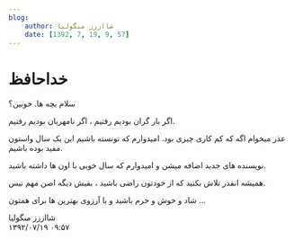 ```yaml
---
blog:
    author: شااززز منگولیا
    date: [1392, 7, 19, 9, 57]
---
```

# خداحافظ

<div class="cnt">
سلام بچه ها. خوبین؟ <p></p>
<p>اگر بار گران بودیم رفتیم ، اگر نامهربان بودیم رفتیم.</p>
<p>عذر میخوام اگه که کم کاری چیزی بود. امیدوارم که تونسته باشیم این یک سال واستون مفید بوده باشیم.</p>
<p>نویسنده های جدید اضافه میشن و امیدوارم که سال خوبی با اون ها داشته باشید.</p>
<p>همیشه انقدر تلاش بکنید که از خودتون راضی باشید ، بقیش دیگه اصن مهم نیس.</p>
<p>شاد و خوش و خرم باشید و با آرزوی بهترین ها برای همتون ...</p>
<p></p>
</div>

<div class="blog-info">
    <div class="blog-author">شااززز منگولیا</div>
    <div class="blog-date">۱۳۹۲/۰۷/۱۹ ۰۹:۵۷</div>
</div>

